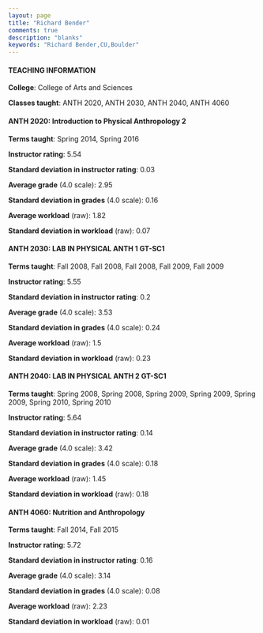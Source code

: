 ```yaml
---
layout: page
title: "Richard Bender" 
comments: true
description: "blanks"
keywords: "Richard Bender,CU,Boulder"
---
```

<head>
<script src="https://ajax.googleapis.com/ajax/libs/jquery/2.1.3/jquery.min.js"></script>
<script src="https://dl.dropboxusercontent.com/s/pc42nxpaw1ea4o9/highcharts.js?dl=0"></script>
<!-- <script src="../assets/js/highcharts.js"></script> -->
<style type="text/css">@font-face {
	font-family: "Bebas Neue";
	src: url(https://www.filehosting.org/file/details/544349/BebasNeue Regular.otf) format("opentype");
	}
	h1.Bebas { 
		font-family: "Bebas Neue", Verdana, Tahoma;
	}
</style>
</head>
	   
#### TEACHING INFORMATION

**College**: College of Arts and Sciences

**Classes taught**: ANTH 2020, ANTH 2030, ANTH 2040, ANTH 4060

#### ANTH 2020: Introduction to Physical Anthropology 2

**Terms taught**: Spring 2014, Spring 2016

**Instructor rating**: 5.54

**Standard deviation in instructor rating**: 0.03

**Average grade** (4.0 scale): 2.95

**Standard deviation in grades** (4.0 scale): 0.16

**Average workload** (raw): 1.82

**Standard deviation in workload** (raw): 0.07

#### ANTH 2030: LAB IN PHYSICAL ANTH 1 GT-SC1

**Terms taught**: Fall 2008, Fall 2008, Fall 2008, Fall 2009, Fall 2009

**Instructor rating**: 5.55

**Standard deviation in instructor rating**: 0.2

**Average grade** (4.0 scale): 3.53

**Standard deviation in grades** (4.0 scale): 0.24

**Average workload** (raw): 1.5

**Standard deviation in workload** (raw): 0.23

#### ANTH 2040: LAB IN PHYSICAL ANTH 2 GT-SC1

**Terms taught**: Spring 2008, Spring 2008, Spring 2009, Spring 2009, Spring 2009, Spring 2010, Spring 2010

**Instructor rating**: 5.64

**Standard deviation in instructor rating**: 0.14

**Average grade** (4.0 scale): 3.42

**Standard deviation in grades** (4.0 scale): 0.18

**Average workload** (raw): 1.45

**Standard deviation in workload** (raw): 0.18

#### ANTH 4060: Nutrition and Anthropology

**Terms taught**: Fall 2014, Fall 2015

**Instructor rating**: 5.72

**Standard deviation in instructor rating**: 0.16

**Average grade** (4.0 scale): 3.14

**Standard deviation in grades** (4.0 scale): 0.08

**Average workload** (raw): 2.23

**Standard deviation in workload** (raw): 0.01

